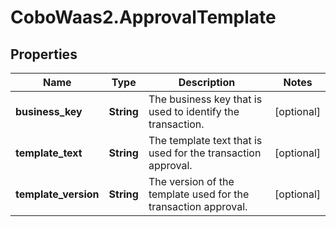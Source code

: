 # CoboWaas2.ApprovalTemplate

## Properties

Name | Type | Description | Notes
------------ | ------------- | ------------- | -------------
**business_key** | **String** | The business key that is used to identify the transaction. | [optional] 
**template_text** | **String** | The template text that is used for the transaction approval. | [optional] 
**template_version** | **String** | The version of the template used for the transaction approval. | [optional] 


